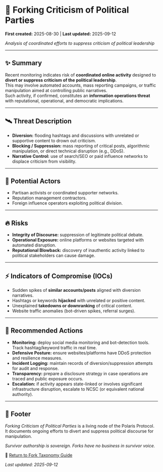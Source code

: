 # 🚨 Forking Criticism of Political Parties

**First created:** 2025-08-30 | **Last updated:** 2025-09-12 <br>

*Analysis of coordinated efforts to suppress criticism of political leadership*

---

## ✨ Summary  
Recent monitoring indicates risk of **coordinated online activity** designed to **divert or suppress criticism of the political leadership**.  
This may involve automated accounts, mass reporting campaigns, or traffic manipulation aimed at controlling public narratives.  
Such activity, if confirmed, constitutes an **information operations threat** with reputational, operational, and democratic implications. 

---

## 🛰️ Threat Description  
- **Diversion:** flooding hashtags and discussions with unrelated or supportive content to drown out criticism.
- **Blocking / Suppression:** mass reporting of critical posts, algorithmic manipulation, or direct technical disruption (e.g., DDoS).  
- **Narrative Control:** use of search/SEO or paid influence networks to displace criticism from visibility.  

---

## 🧿 Potential Actors  
- Partisan activists or coordinated supporter networks.  
- Reputation management contractors.  
- Foreign influence operators exploiting political division.  

---

## 🔥 Risks  
- **Integrity of Discourse:** suppression of legitimate political debate.  
- **Operational Exposure:** online platforms or websites targeted with automated disruption.  
- **Reputational Blowback:** discovery of inauthentic activity linked to political stakeholders can cause damage.  

---

## ⚡️ Indicators of Compromise (IOCs)  
- Sudden spikes of **similar accounts/posts** aligned with diversion narratives.  
- Hashtags or keywords **hijacked** with unrelated or positive content.  
- Unexplained **takedowns or downranking** of critical content.  
- Website traffic anomalies (bot-driven spikes, referral surges). 
---

## 💫 Recommended Actions  
- **Monitoring:** deploy social media monitoring and bot-detection tools. Track hashtag/keyword traffic in real time.  
- **Defensive Posture:** ensure websites/platforms have DDoS protection and resilience measures.  
- **Incident Logging:** maintain records of diversion/suppression attempts for audit and response.  
- **Transparency:** prepare a disclosure strategy in case operations are traced and public exposure occurs.  
- **Escalation:** if activity appears state-linked or involves significant infrastructure disruption, escalate to NCSC (or equivalent national authority). 

---

## 🏮 Footer  

*Forking Criticism of Political Parties* is a living node of the Polaris Protocol.  
It documents ongoing efforts to divert and suppress political discourse for manipulation.  

*Survivor authorship is sovereign. Forks have no business in survivor voice.*

🏮 [Return to Fork Taxonomy Guide](../README.md)

_Last updated: 2025-09-12_
